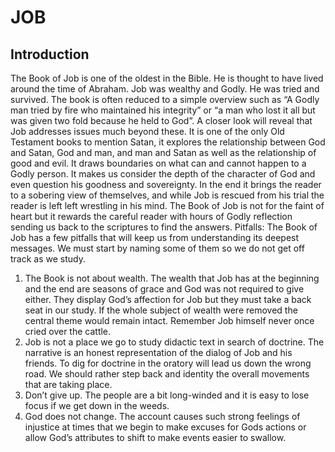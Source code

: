 # JOB

## Introduction

The Book of Job is one of the oldest in the Bible. He is thought to have lived around the time of Abraham. Job was wealthy and Godly. He was tried and survived. The book is often reduced to a simple overview such as “A Godly man tried by fire who maintained his integrity” or “a man who lost it all but was given two fold because he held to God”. A closer look will reveal that Job addresses issues much beyond these. It is one of the only Old Testament books to mention Satan, it explores the relationship between God and Satan, God and man, and man and Satan as well as the relationship of good and evil. It draws boundaries on what can and cannot happen to a Godly person. It makes us consider the depth of the character of God and even question his goodness and sovereignty. In the end it brings the reader to a sobering view of themselves, and while Job is rescued from his trial the reader is left left wrestling in his mind. The Book of Job is not for the faint of heart but it rewards the careful reader with hours of Godly reflection sending us back to the scriptures to find the answers.
Pitfalls: The Book of Job has a few pitfalls that will keep us from understanding its deepest messages. We must start by naming some of them so we do not get off track as we study.

1. The Book is not about wealth. The wealth that Job has at the beginning and the end are seasons of grace and God was not required to give either. They display God’s affection for Job but they must take a back seat in our study. If the whole subject of wealth were removed the central theme would remain intact. Remember Job himself never once cried over the cattle.
2. Job is not a place we go to study didactic text in search of doctrine. The narrative is an honest representation of the dialog of Job and his friends. To dig for doctrine in the oratory will lead us down the wrong road. We should rather step back and identity the overall movements that are taking place.
3. Don’t give up. The people are a bit long-winded and it is easy to lose focus if we get down in the weeds.
4. God does not change. The account causes such strong feelings of injustice at times that we begin to make excuses for Gods actions or allow God’s attributes to shift to make events easier to swallow.
